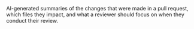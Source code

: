 AI-generated summaries of the changes that were made in a pull request, which files they impact, and what a reviewer should focus on when they conduct their review.


